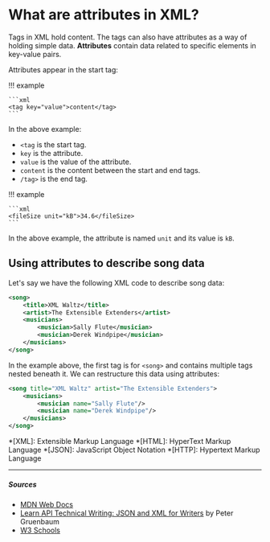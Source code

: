 # What are attributes in XML?

Tags in XML hold content. The tags can also have attributes as a way of holding simple data. **Attributes** contain data related to specific elements in key-value pairs.

Attributes appear in the start tag:

!!! example

    ```xml
    <tag key="value">content</tag>
    ```

In the above example:

- `<tag` is the start tag.
- `key` is the attribute.
- `value` is the value of the attribute.
- `content` is the content between the start and end tags.
- `/tag>` is the end tag.

!!! example

    ```xml
    <fileSize unit="kB">34.6</fileSize>
    ```

In the above example, the attribute is named `unit` and its value is `kB`.

## Using attributes to describe song data

Let's say we have the following XML code to describe song data:

```xml
<song>
    <title>XML Waltz</title>
    <artist>The Extensible Extenders</artist>
    <musicians>
        <musician>Sally Flute</musician>
        <musician>Derek Windpipe</musician>
    </musicians>
</song>
```

In the example above, the first tag is for `<song>` and contains multiple tags nested beneath it. We can restructure this data using attributes:

```xml
<song title="XML Waltz" artist="The Extensible Extenders">
    <musicians>
        <musician name="Sally Flute"/>
        <musician name="Derek Windpipe"/>
    </musicians>
</song>
```

*[XML]: Extensible Markup Language
*[HTML]: HyperText Markup Language
*[JSON]: JavaScript Object Notation
*[HTTP]: Hypertext Markup Language

***

##### Sources
- [MDN Web Docs](https://developer.mozilla.org/en-US/)
- [Learn API Technical Writing: JSON and XML for Writers](https://www.udemy.com/course/api-documentation-1-json-and-xml/) by Peter Gruenbaum
- [W3 Schools](https://www.w3schools.com/xml/default.asp)